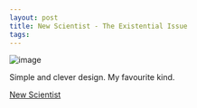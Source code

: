 ```yaml
---
layout: post
title: New Scientist - The Existential Issue
tags:
---
```


![image](http://31.media.tumblr.com/tumblr_loy7vmGyah1qcf6rf.jpg)

Simple and clever design. My favourite kind.

[New Scientist](http://www.newscientist.com/)
